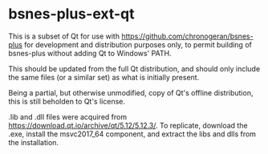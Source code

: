 # bsnes-plus-ext-qt

This is a subset of Qt for use with https://github.com/chronogeran/bsnes-plus for development and distribution purposes only, to permit building of bsnes-plus without adding Qt to Windows' PATH.

This should be updated from the full Qt distribution, and should only include the same files (or a similar set) as what is initially present.

Being a partial, but otherwise unmodified, copy of Qt's offline distribution, this is still beholden to Qt's license.

.lib and .dll files were acquired from https://download.qt.io/archive/qt/5.12/5.12.3/. To replicate, download the .exe, install the msvc2017_64 component, and extract the libs and dlls from the installation.